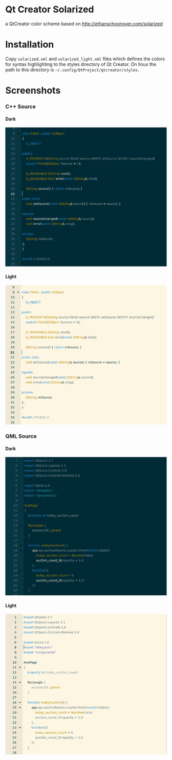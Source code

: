 # Qt Creator Solarized
a QtCreator color scheme based on http://ethanschoonover.com/solarized


# Installation
Copy `solarized.xml` and `solarized_light.xml` files which defines the colors for syntax highlighting to the styles directory of Qt Creator. On linux the path to this directory is `~/.config/QtProject/qtcreator/styles`.

# Screenshots

### C++ Source
#### Dark

![cpp_dark.bmp](cpp_dark.bmp)

#### Light

![cpp_light.bmp](cpp_light.bmp)

### QML Source
#### Dark

![qml_dark.bmp](qml_dark.bmp)

#### Light

![qml_light.bmp](qml_light.bmp)
